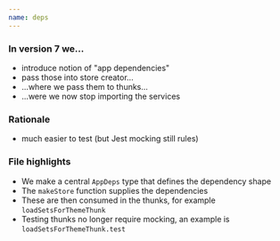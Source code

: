 ```yaml
---
name: deps
---
```


### In version 7 we...

- introduce notion of "app dependencies"
- pass those into store creator...
- ...where we pass them to thunks...
- ...were we now stop importing the services

### Rationale

- much easier to test (but Jest mocking still rules)

### File highlights

- We make a central <span data-file-link="redux/types/appDeps"><code>AppDeps</code></span> type that defines the dependency shape
- The <span data-file-link="redux/makeStore"><code>makeStore</code></span> function supplies the dependencies
- These are then consumed in the thunks, for example <span data-file-link="redux/slices/rebrickable/thunks/loadSetsForThemeThunk"><code>loadSetsForThemeThunk</code></span>
- Testing thunks no longer require mocking, an example is <span data-file-link="redux/slices/rebrickable/thunks/loadSetsForThemeThunk.test"><code>loadSetsForThemeThunk.test</code></span>
